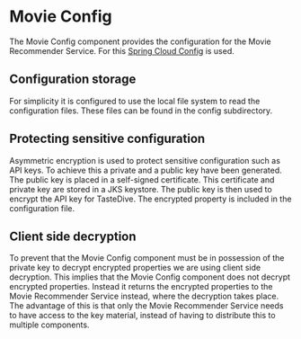 # Movie Config
The Movie Config component provides the configuration for the Movie Recommender Service. For this [Spring Cloud Config](https://cloud.spring.io/spring-cloud-config/reference/html/) is used.

## Configuration storage
For simplicity it is configured to use the local file system to read the configuration files. These files can be found in the config subdirectory.

## Protecting sensitive configuration
Asymmetric encryption is used to protect sensitive configuration such as API keys. To achieve this a private and a public key have been generated. The public key is placed in a self-signed certificate. This certificate and private key are stored in a JKS keystore. The public key is then used to encrypt the API key for TasteDive. The encrypted property is included in the configuration file.

## Client side decryption
To prevent that the Movie Config component must be in possession of the private key to decrypt encrypted properties we are using client side decryption. This implies that the Movie Config component does not decrypt encrypted properties. Instead it returns the encrypted properties to the Movie Recommender Service instead, where the decryption takes place. The advantage of this is that only the Movie Recommender Service needs to have access to the key material, instead of having to distribute this to multiple components.
